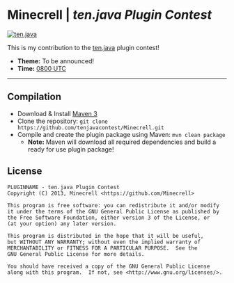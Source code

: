 Minecrell | *ten.java Plugin Contest*
=========
[![ten.java](http://i.imgur.com/c2y4evp.png)](http://tenjava.com/)

This is my contribution to the [ten.java](http://tenjava.com/) plugin contest!

- __Theme:__ To be announced!
- __Time:__ [0800 UTC](http://www.timeanddate.com/worldclock/fixedtime.html?msg=ten.java&iso=20131207T08&p1=136&ah=10)

---------------------------------------

Compilation
-------------
- Download & Install [Maven 3](http://maven.apache.org/download.html)
- Clone the repository: `git clone https://github.com/tenjavacontest/Minecrell.git`
- Compile and create the plugin package using Maven: `mvn clean package`
  - __Note:__ Maven will download all required dependencies and build a ready for use plugin package!

License
-------------
    PLUGINNAME - ten.java Plugin Contest
    Copyright (C) 2013, Minecrell <https://github.com/Minecrell>

    This program is free software: you can redistribute it and/or modify
    it under the terms of the GNU General Public License as published by
    the Free Software Foundation, either version 3 of the License, or
    (at your option) any later version.

    This program is distributed in the hope that it will be useful,
    but WITHOUT ANY WARRANTY; without even the implied warranty of
    MERCHANTABILITY or FITNESS FOR A PARTICULAR PURPOSE.  See the
    GNU General Public License for more details.

    You should have received a copy of the GNU General Public License
    along with this program.  If not, see <http://www.gnu.org/licenses/>.
